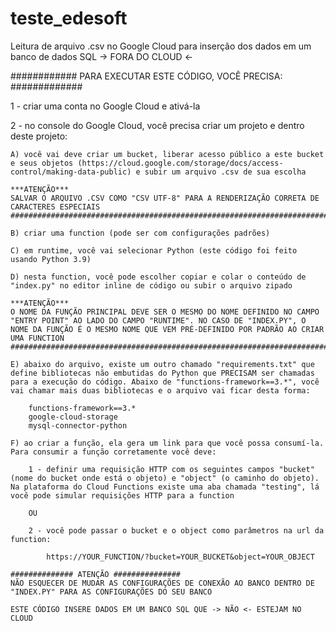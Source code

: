 # teste_edesoft
Leitura de arquivo .csv no Google Cloud para inserção dos dados em um banco de dados SQL -> FORA DO CLOUD <-

############ PARA EXECUTAR ESTE CÓDIGO, VOCÊ PRECISA: #############

1 - criar uma conta no Google Cloud e ativá-la

2 -  no console do Google Cloud, você precisa criar um projeto e dentro deste projeto:

    A) você vai deve criar um bucket, liberar acesso público a este bucket e seus objetos (https://cloud.google.com/storage/docs/access-control/making-data-public) e subir um arquivo .csv de sua escolha

    ***ATENÇÃO***
    SALVAR O ARQUIVO .CSV COMO "CSV UTF-8" PARA A RENDERIZAÇÃO CORRETA DE CARACTERES ESPECIAIS
    #############################################################################################

    B) criar uma function (pode ser com configurações padrões)

    C) em runtime, você vai selecionar Python (este código foi feito usando Python 3.9)

    D) nesta function, você pode escolher copiar e colar o conteúdo de "index.py" no editor inline de código ou subir o arquivo zipado

    ***ATENÇÃO***
    O NOME DA FUNÇÃO PRINCIPAL DEVE SER O MESMO DO NOME DEFINIDO NO CAMPO "ENTRY POINT" AO LADO DO CAMPO "RUNTIME". NO CASO DE "INDEX.PY", O NOME DA FUNÇÃO É O MESMO NOME QUE VEM PRÉ-DEFINIDO POR PADRÃO AO CRIAR UMA FUNCTION
    #############################################################################################

    E) abaixo do arquivo, existe um outro chamado "requirements.txt" que define bibliotecas não embutidas do Python que PRECISAM ser chamadas para a execução do código. Abaixo de "functions-framework==3.*", você vai chamar mais duas bibliotecas e o arquivo vai ficar desta forma:

        functions-framework==3.*
        google-cloud-storage
        mysql-connector-python

    F) ao criar a função, ela gera um link para que você possa consumí-la. Para consumir a função corretamente você deve:

        1 - definir uma requisição HTTP com os seguintes campos "bucket" (nome do bucket onde está o objeto) e "object" (o caminho do objeto). Na plataforma do Cloud Functions existe uma aba chamada "testing", lá você pode simular requisições HTTP para a function

        OU

        2 - você pode passar o bucket e o object como parâmetros na url da function:

            https://YOUR_FUNCTION/?bucket=YOUR_BUCKET&object=YOUR_OBJECT

    ############## ATENÇÃO ###############
    NÃO ESQUECER DE MUDAR AS CONFIGURAÇÕES DE CONEXÃO AO BANCO DENTRO DE "INDEX.PY" PARA AS CONFIGURAÇÕES DO SEU BANCO

    ESTE CÓDIGO INSERE DADOS EM UM BANCO SQL QUE -> NÃO <- ESTEJAM NO CLOUD





    

